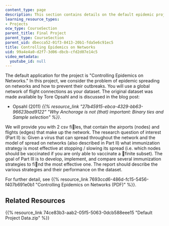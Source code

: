 ```yaml
---
content_type: page
description: This section contains details on the default epidemic project.
learning_resource_types:
- Projects
ocw_type: CourseSection
parent_title: Final Project
parent_type: CourseSection
parent_uid: dbecca52-01f3-8413-20b1-fda5e6c91ec5
title: Controlling Epidemics on Networks
uid: 99a4e4a0-d2f7-3d06-dbcb-cfd2d07e14c5
video_metadata:
  youtube_id: null
---
```


The default application for the project is "Controlling Epidemics on Networks." In this project, we consider the problem of epidemic spreading on networks and how to prevent their outbreaks. You will use a global network of flight connections as your dataset. The original dataset was made available by Tore Opsahl and is discussed in the blog post:

*   Opsahl (2011) _{{% resource_link "27b45915-ebca-4329-bb63-96623bad9122" "Why Anchorage is not (that) important: Binary ties and Sample selection" %}}_. 

We will provide you with 2 csv files, that contain the airports (nodes) and flights (edges) that make up the network. The research question of interest (Part II) is: Given a virus that can spread throughout the network and the model of spread on networks (also described in Part II) what immunization strategy is most effective at stopping / slowing its spread (i.e. which nodes should be vaccinated if you are only able to vaccinate a finite subset). The goal of Part III is to develop, implement, and compare several immunization strategies to find the most effective one. The report should describe the various strategies and their performance on the dataset.

For further detail, see {{% resource_link 7693ccd6-486d-fc15-5456-f407b691e0b1 "Controlling Epidemics on Networks (PDF)" %}}.

Related Resources
-----------------

{{% resource_link 74ce83b3-aab2-05f5-5063-0dcb588eee15 "Default Project Data.zip" %}}